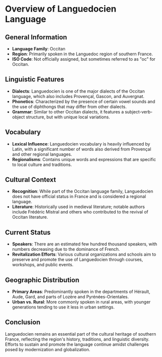 # Overview of Languedocien Language

## General Information
- **Language Family**: Occitan
- **Region**: Primarily spoken in the Languedoc region of southern France.
- **ISO Code**: Not officially assigned, but sometimes referred to as "oc" for Occitan.

## Linguistic Features
- **Dialects**: Languedocien is one of the major dialects of the Occitan language, which also includes Provençal, Gascon, and Auvergnat.
- **Phonetics**: Characterized by the presence of certain vowel sounds and the use of diphthongs that may differ from other dialects.
- **Grammar**: Similar to other Occitan dialects, it features a subject-verb-object structure, but with unique local variations.

## Vocabulary
- **Lexical Influence**: Languedocien vocabulary is heavily influenced by Latin, with a significant number of words also derived from Provençal and other regional languages.
- **Regionalisms**: Contains unique words and expressions that are specific to local culture and traditions.

## Cultural Context
- **Recognition**: While part of the Occitan language family, Languedocien does not have official status in France and is considered a regional language.
- **Literature**: Historically used in medieval literature; notable authors include Frédéric Mistral and others who contributed to the revival of Occitan literature.

## Current Status
- **Speakers**: There are an estimated few hundred thousand speakers, with numbers decreasing due to the dominance of French.
- **Revitalization Efforts**: Various cultural organizations and schools aim to preserve and promote the use of Languedocien through courses, workshops, and public events.

## Geographic Distribution
- **Primary Areas**: Predominantly spoken in the departments of Hérault, Aude, Gard, and parts of Lozère and Pyrénées-Orientales.
- **Urban vs. Rural**: More commonly spoken in rural areas, with younger generations tending to use it less in urban settings.

## Conclusion
Languedocien remains an essential part of the cultural heritage of southern France, reflecting the region's history, traditions, and linguistic diversity. Efforts to sustain and promote the language continue amidst challenges posed by modernization and globalization.